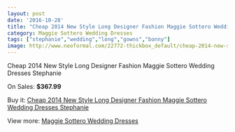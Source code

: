 ```yaml
---
layout: post
date: '2016-10-28'
title: "Cheap 2014 New Style Long Designer Fashion Maggie Sottero Wedding Dresses Stephanie"
category: Maggie Sottero Wedding Dresses
tags: ["stephanie","wedding","long","gowns","bonny"]
image: http://www.neoformal.com/22772-thickbox_default/cheap-2014-new-style-long-designer-fashion-maggie-sottero-wedding-dresses-stephanie.jpg
---
```

Cheap 2014 New Style Long Designer Fashion Maggie Sottero Wedding Dresses Stephanie

On Sales: **$367.99**
<a href="https://www.neoformal.com/en/maggie-sottero-wedding-dresses-2014/7572-cheap-2014-new-style-long-designer-fashion-maggie-sottero-wedding-dresses-stephanie.html"><amp-img layout="responsive" width="600" height="600" src="//www.neoformal.com/22772-thickbox_default/cheap-2014-new-style-long-designer-fashion-maggie-sottero-wedding-dresses-stephanie.jpg" alt="Cheap 2014 New Style Long Designer Fashion Maggie Sottero Wedding Dresses Stephanie 0" /></a>
<a href="https://www.neoformal.com/en/maggie-sottero-wedding-dresses-2014/7572-cheap-2014-new-style-long-designer-fashion-maggie-sottero-wedding-dresses-stephanie.html"><amp-img layout="responsive" width="600" height="600" src="//www.neoformal.com/22773-thickbox_default/cheap-2014-new-style-long-designer-fashion-maggie-sottero-wedding-dresses-stephanie.jpg" alt="Cheap 2014 New Style Long Designer Fashion Maggie Sottero Wedding Dresses Stephanie 1" /></a>
<a href="https://www.neoformal.com/en/maggie-sottero-wedding-dresses-2014/7572-cheap-2014-new-style-long-designer-fashion-maggie-sottero-wedding-dresses-stephanie.html"><amp-img layout="responsive" width="600" height="600" src="//www.neoformal.com/22774-thickbox_default/cheap-2014-new-style-long-designer-fashion-maggie-sottero-wedding-dresses-stephanie.jpg" alt="Cheap 2014 New Style Long Designer Fashion Maggie Sottero Wedding Dresses Stephanie 2" /></a>

Buy it: [Cheap 2014 New Style Long Designer Fashion Maggie Sottero Wedding Dresses Stephanie](https://www.neoformal.com/en/maggie-sottero-wedding-dresses-2014/7572-cheap-2014-new-style-long-designer-fashion-maggie-sottero-wedding-dresses-stephanie.html "Cheap 2014 New Style Long Designer Fashion Maggie Sottero Wedding Dresses Stephanie")

View more: [Maggie Sottero Wedding Dresses](https://www.neoformal.com/en/123-maggie-sottero-wedding-dresses-2014 "Maggie Sottero Wedding Dresses")